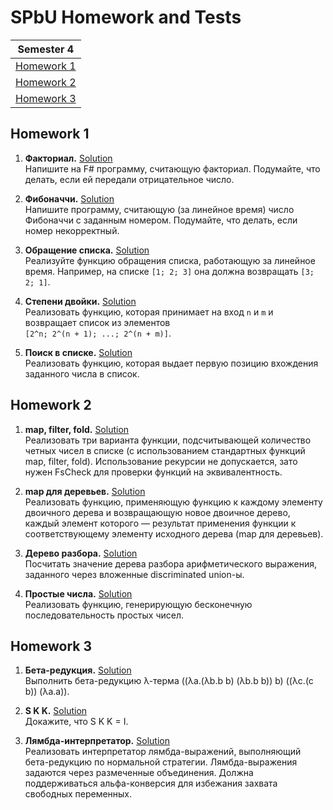 # SPbU Homework and Tests

| Semester 4 
| :-: 
| [Homework 1](#homework-1)
| [Homework 2](#homework-2)
| [Homework 3](#homework-3)

## Homework 1
1. **Факториал.** [Solution](https://github.com/PavelSaltykov/Semester4/tree/main/Homeworks/HW1/Task1)  
Напишите на F# программу, считающую факториал. Подумайте, что делать, если ей передали отрицательное число.

2. **Фибоначчи.** [Solution](https://github.com/PavelSaltykov/Semester4/tree/main/Homeworks/HW1/Task2)  
Напишите программу, считающую (за линейное время) число Фибоначчи с заданным номером. Подумайте, что делать, если номер некорректный.

3. **Обращение списка.** [Solution](https://github.com/PavelSaltykov/Semester4/tree/main/Homeworks/HW1/Task3)  
Реализуйте функцию обращения списка, работающую за линейное время. Например, на списке `[1; 2; 3]` она должна возвращать `[3; 2; 1]`.

4. **Степени двойки.** [Solution](https://github.com/PavelSaltykov/Semester4/tree/main/Homeworks/HW1/Task4)  
Реализовать функцию, которая принимает на вход `n` и `m` и возвращает список из элементов  
`[2^n; 2^(n + 1); ...; 2^(n + m)]`.

5. **Поиск в списке.** [Solution](https://github.com/PavelSaltykov/Semester4/tree/main/Homeworks/HW1/Task5)  
Реализовать функцию, которая выдает первую позицию вхождения заданного числа в список.


## Homework 2
1. **map, filter, fold.** [Solution](https://github.com/PavelSaltykov/Semester4/tree/main/Homeworks/HW2/Task1)  
Реализовать три варианта функции, подсчитывающей количество четных чисел в списке (с использованием стандартных функций map, filter, fold). Использование рекурсии не допускается, зато нужен FsCheck для проверки функций на эквивалентность.

2. **map для деревьев.** [Solution](https://github.com/PavelSaltykov/Semester4/tree/main/Homeworks/HW2/Task2)  
Реализовать функцию, применяющую функцию к каждому элементу двоичного дерева и возвращающую новое двоичное дерево, каждый элемент которого — результат применения функции к соответствующему элементу исходного дерева (map для деревьев).

3. **Дерево разбора.** [Solution](https://github.com/PavelSaltykov/Semester4/tree/main/Homeworks/HW2/Task3)  
Посчитать значение дерева разбора арифметического выражения, заданного через вложенные discriminated union-ы.

4. **Простые числа.** [Solution](https://github.com/PavelSaltykov/Semester4/tree/main/Homeworks/HW2/Task4)  
Реализовать функцию, генерирующую бесконечную последовательность простых чисел.


## Homework 3
1. **Бета-редукция.** [Solution](https://github.com/PavelSaltykov/Semester4/tree/main/Homeworks/HW3/Task1)  
Выполнить бета-редукцию λ-терма ((λa.(λb.b b) (λb.b b)) b) ((λc.(c b)) (λa.a)).

2. **S K K.** [Solution](https://github.com/PavelSaltykov/Semester4/tree/main/Homeworks/HW3/Task2)  
Докажите, что S K K = I.

3. **Лямбда-интерпретатор.** [Solution](https://github.com/PavelSaltykov/Semester4/tree/main/Homeworks/HW3/Task3)  
Реализовать интерпретатор лямбда-выражений, выполняющий бета-редукцию по нормальной стратегии. Лямбда-выражения задаются через размеченные объединения. Должна поддерживаться альфа-конверсия для избежания захвата свободных переменных. 
